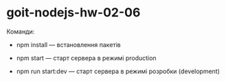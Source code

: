 # goit-nodejs-hw-02-06

Команди:

- npm install — встановлення пакетів

- npm start — старт сервера в режимі production

- npm run start:dev — старт сервера в режимі розробки (development)
